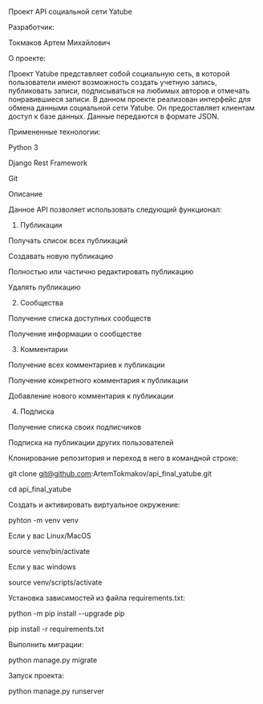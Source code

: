 Проект API социальной сети Yatube

Разработчик:

Токмаков Артем Михайлович

О проекте:

Проект Yatube представляет собой социальную сеть, в которой пользователи имеют возможность создать учетную запись, публиковать записи, подписываться на любимых авторов и отмечать понравившиеся записи. В данном проекте реализован интерфейс для обмена данными социальной сети Yatube. Он предоставляет клиентам доступ к базе данных. Данные передаются в формате JSON.

Примененные технологии:

Python 3

Django Rest Framework

Git


Описание

Данное API позволяет использовать следующий функционал:

1. Публикации

Получать список всех публикаций

Создавать новую публикацию

Полностью или частично редактировать публикацию

Удалять публикацию

2. Сообщества

Получение списка доступных сообществ

Получение информации о сообществе

3. Комментарии

Получение всех комментариев к публикации

Получение конкретного комментария к публикации

Добавление нового комментария к публикации

4. Подписка

Получение списка своих подписчиков

Подписка на публикации других пользователей



Клонирование репозитория и переход в него в командной строке:

git clone git@github.com:ArtemTokmakov/api_final_yatube.git

cd api_final_yatube

Cоздать и активировать виртуальное окружение:

pyhton -m venv venv

Если у вас Linux/MacOS

source venv/bin/activate

Если у вас windows

source venv/scripts/activate

Установка зависимостей из файла requirements.txt:

python -m pip install --upgrade pip

pip install -r requirements.txt

Выполнить миграции:

python manage.py migrate

Запуск проекта:

python manage.py runserver


